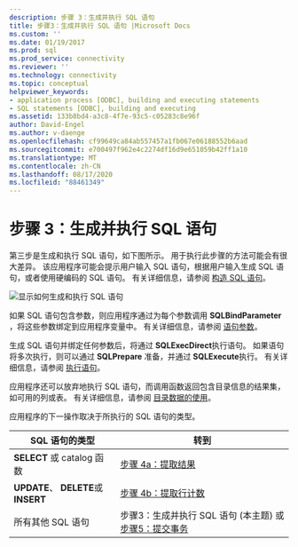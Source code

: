 ```yaml
---
description: 步骤 3：生成并执行 SQL 语句
title: 步骤3：生成并执行 SQL 语句 |Microsoft Docs
ms.custom: ''
ms.date: 01/19/2017
ms.prod: sql
ms.prod_service: connectivity
ms.reviewer: ''
ms.technology: connectivity
ms.topic: conceptual
helpviewer_keywords:
- application process [ODBC], building and executing statements
- SQL statements [ODBC], building and executing
ms.assetid: 133b8bd4-a3c8-4f7e-93c5-c05283c8e96f
author: David-Engel
ms.author: v-daenge
ms.openlocfilehash: cf99649ca84ab557457a1fb067e06188552b6aad
ms.sourcegitcommit: e700497f962e4c2274df16d9e651059b42ff1a10
ms.translationtype: MT
ms.contentlocale: zh-CN
ms.lasthandoff: 08/17/2020
ms.locfileid: "88461349"
---
```

# <a name="step-3-build-and-execute-an-sql-statement"></a>步骤 3：生成并执行 SQL 语句
第三步是生成和执行 SQL 语句，如下图所示。 用于执行此步骤的方法可能会有很大差异。 该应用程序可能会提示用户输入 SQL 语句，根据用户输入生成 SQL 语句，或者使用硬编码的 SQL 语句。 有关详细信息，请参阅 [构造 SQL 语句](../../../odbc/reference/develop-app/constructing-sql-statements.md)。  
  
 ![显示如何生成和执行 SQL 语句](../../../odbc/reference/develop-app/media/pr13.gif "pr13")  
  
 如果 SQL 语句包含参数，则应用程序通过为每个参数调用 **SQLBindParameter** ，将这些参数绑定到应用程序变量中。 有关详细信息，请参阅 [语句参数](../../../odbc/reference/develop-app/statement-parameters.md)。  
  
 生成 SQL 语句并绑定任何参数后，将通过 **SQLExecDirect**执行语句。 如果语句将多次执行，则可以通过 **SQLPrepare** 准备，并通过 **SQLExecute**执行。 有关详细信息，请参阅 [执行语句](../../../odbc/reference/develop-app/executing-a-statement.md)。  
  
 应用程序还可以放弃地执行 SQL 语句，而调用函数返回包含目录信息的结果集，如可用的列或表。 有关详细信息，请参阅 [目录数据的使用](../../../odbc/reference/develop-app/uses-of-catalog-data.md)。  
  
 应用程序的下一操作取决于所执行的 SQL 语句的类型。  
  
|SQL 语句的类型|转到|  
|---------------------------|----------------|  
|**SELECT** 或 catalog 函数|[步骤 4a：提取结果](../../../odbc/reference/develop-app/step-4a-fetch-the-results.md)|  
|**UPDATE**、 **DELETE**或 **INSERT**|[步骤 4b：提取行计数](../../../odbc/reference/develop-app/step-4b-fetch-the-row-count.md)|  
|所有其他 SQL 语句|步骤3：生成并执行 SQL 语句 (本主题) 或 [步骤5：提交事务](../../../odbc/reference/develop-app/step-5-commit-the-transaction.md)|
